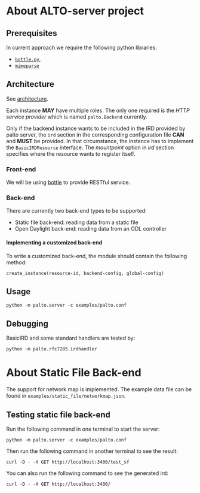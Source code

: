 # About ALTO-server project

## Prerequisites

In current approach we require the following python libraries:

- [`bottle.py`][bottle.py],
- [`mimeparse`][mimeparse]

## Architecture

See [architecture](docs/architecture.png).

Each instance **MAY** have multiple roles. The only one required is the *HTTP
service provider* which is named `palto.Backend` currently.

Only if the backend instance wants to be included in the IRD provided by palto
server, the `ird` section in the corresponding configuration file **CAN** and
**MUST** be provided. In that circumstance, the instance has to implement the
`BasicIRDResource` interface. The *mountpoint* option in *ird* section specifies
where the resource wants to register itself.

### Front-end

We will be using [bottle][bottle.py] to provide RESTful service.

### Back-end

There are currently two back-end types to be supported:

- Static file back-end: reading data from a static file
- Open Daylight back-end: reading data from an ODL controller

#### Implementing a customized back-end

To write a customized back-end, the module should contain the following method:

~~~
create_instance(resource-id, backend-config, global-config)
~~~

## Usage

~~~
python -m palto.server -c examples/palto.conf
~~~

## Debugging

BasicIRD and some standard handlers are tested by:

~~~
python -m palto.rfc7285.irdhandler
~~~

[bottle.py]: http://bottlepy.org/
[mimeparse]: https://github.com/dbtsai/python-mimeparse

# About Static File Back-end

The support for network map is implemented. The example data file can be found
in `examples/static_file/networkmap.json`.

## Testing static file back-end

Run the following command in one terminal to start the server:

~~~
python -m palto.server -c examples/palto.conf
~~~

Then run the following command in another terminal to see the result:

~~~
curl -D - -X GET http://localhost:3400/test_sf
~~~

You can also run the following command to see the generated ird:

~~~
curl -D - -X GET http://localhost:3400/
~~~

